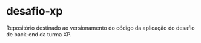 # desafio-xp
Repositório destinado ao versionamento do código da aplicação do desafio de back-end da turma XP.
